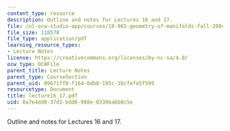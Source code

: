 ```yaml
---
content_type: resource
description: Outline and notes for Lectures 16 and 17.
file: /ol-ocw-studio-app/courses/18-965-geometry-of-manifolds-fall-2004/8a7e4dd837d1bdd6988e0330babb8c5e_lecture16_17.pdf
file_size: 118578
file_type: application/pdf
learning_resource_types:
- Lecture Notes
license: https://creativecommons.org/licenses/by-nc-sa/4.0/
ocw_type: OCWFile
parent_title: Lecture Notes
parent_type: CourseSection
parent_uid: 09671ff8-f164-6db8-195c-1bcfefe5f599
resourcetype: Document
title: lecture16_17.pdf
uid: 8a7e4dd8-37d1-bdd6-988e-0330babb8c5e
---
```

Outline and notes for Lectures 16 and 17.